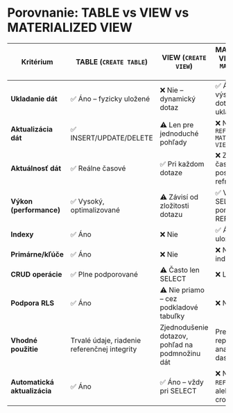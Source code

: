 
# Porovnanie: TABLE vs VIEW vs MATERIALIZED VIEW

| Kritérium                   | TABLE (`CREATE TABLE`)                         | VIEW (`CREATE VIEW`)                                      | MATERIALIZED VIEW (`CREATE MATERIALIZED VIEW`)               |
|-----------------------------|------------------------------------------------|------------------------------------------------------------|---------------------------------------------------------------|
| **Ukladanie dát**           | ✅ Áno – fyzicky uložené                        | ❌ Nie – dynamický dotaz                                   | ✅ Áno – výsledky dotazu sa ukladajú                          |
| **Aktualizácia dát**        | ✅ INSERT/UPDATE/DELETE                         | ⚠️ Len pre jednoduché pohľady                              | ❌ Nie – len `REFRESH MATERIALIZED VIEW`                      |
| **Aktuálnosť dát**          | ✅ Reálne časové                               | ✅ Pri každom dotaze                                       | ❌ Závislé od času posledného refreshu                        |
| **Výkon (performance)**     | ✅ Vysoký, optimalizované                       | ⚠️ Závisí od zložitosti dotazu                             | ✅ Vysoký pre SELECT, pomalý pre REFRESH                      |
| **Indexy**                  | ✅ Áno                                          | ❌ Nie                                                     | ✅ Áno – len na uložené dáta                                  |
| **Primárne/kľúče**          | ✅ Áno                                          | ❌ Nie                                                     | ❌ Nie, len cez indexy                                        |
| **CRUD operácie**           | ✅ Plne podporované                            | ⚠️ Často len SELECT                                        | ❌ Len SELECT                                                 |
| **Podpora RLS**             | ✅ Áno                                          | ⚠️ Nie priamo – cez podkladové tabuľky                     | ❌ Nie                                                        |
| **Vhodné použitie**         | Trvalé údaje, riadenie referenčnej integrity   | Zjednodušenie dotazov, pohľad na podmnožinu dát            | Predpočítané reporty, analýzy, dashboardy                    |
| **Automatická aktualizácia**| ✅ Áno                                          | ✅ Áno – vždy pri SELECT                                   | ❌ Nie – treba `REFRESH` ručne alebo cez cron/job             |
